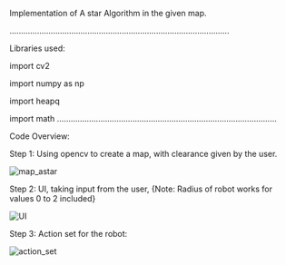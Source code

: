 Implementation of A star Algorithm in the given map.

................................................................................................

Libraries used:

import cv2

import numpy as np

import heapq

import math
................................................................................................

Code Overview:

Step 1: Using opencv to create a map, with clearance given by the user.


![map_astar](https://github.com/Nirvan-Mishra-09/a_star_path_finding/assets/127642231/52a23b13-463b-451f-b92c-8d0b3c41b665)


Step 2: UI, taking input from the user, {Note: Radius of robot works for values 0 to 2 included}

![UI](https://github.com/Nirvan-Mishra-09/a_star_path_finding/assets/127642231/371809ae-af76-4c0c-8b60-196bd7cd211d)


Step 3: Action set for the robot:

![action_set](https://github.com/Nirvan-Mishra-09/a_star_path_finding/assets/127642231/0d28c1b5-6bb3-4d2d-8283-862a492530dd)

